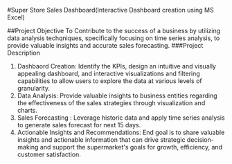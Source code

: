 #Super Store Sales Dashboard(Interactive Dashboard creation using MS Excel)

##Project Objective
To Contribute to the success of a business by utilizing data analysis techqniques, specifically focusing on time series analysis, to provide valuable insights and accurate sales forecasting.
###Project Description
1. Dashbaord Creation: Identify the KPIs, design an intuitive and visually appealing dashboard, and interactive visualizations and filtering capabilities to allow users to explore the data at various levels of granularity.
2. Data Analysis: Provide valuable insights to business entities regarding the effectiveness of the sales strategies through visualization and charts.
3. Sales Forecasting : Leverage historic data and apply time series analysis to generate sales forecast for next 15 days.
4. Actionable Insights and Recommendations: End goal is to share valuable insights and actionable information that can drive strategic decision-making and support the supermarket's goals for growth, efficiency, and customer satisfaction.

